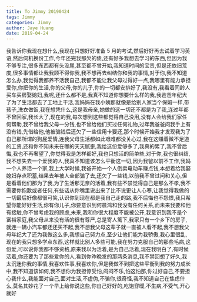 ```yaml
---
title: To Jimmy 20190424
tags: Jimmy
categories: Jimmy
author: Jaye Huang
date: 2019-04-24
---
```


我告诉你我现在想什么,我现在只想好好准备 5 月的考试,然后好好再去试着学习英语,然后伺机换份工作,今年还完我那欠的债,还有好多我想去学习的东西,但因为我不够专注,很多东西都有头没尾,甚至都不曾开始,我知道时间的宝贵,但是还依旧荒度,很多事情都让我我顾不得你我,我不想再去纠结你和我的事情,对于你,我不知道怎么办,我觉得我都养不活我自己,我都不能让我父母过得好一点,我哪里有能力承担爱你,你把你的生活,你的父母,你的儿子,你的一切都安排好了,我没有,我看着同龄人买车买房娶媳妇,我呢,还什么都不是,我真不知道你想要什么样的我,我爸爸年纪大了为了生活都去了工地上干活,我妈妈在我小姨那就像是给别人家当个保姆一样,带孩子,洗衣做饭,我在想凭什么,这是我母亲,她做的这一切还不都是为了我,连过年都不曾回家,我长大了,现在的我,每次想到这些都觉得自己没用,没有人会给我们家任何帮助,我不曾给我父母一分钱,也不曾给他们买过任何礼物,过年我爸爸问我手上有没有钱,先借给他,他被骗钱后还欠了一些信用卡要还,那个时候开始我才发现我为了自己那所谓的狗屁爱情,连我父母生活都如此艰难都没关心过,我在这赚着微不足道的工资,还和你不知未来在哪的天天腻歪,我给这份爱够多了,我真的累了,我不曾后悔,我也不再奢望了,你觉得我是怎样都好,我也只想活的简单些,对于你,我也很纠结,我不想失去一个爱我的人,我真不知道该怎么平衡这一切,因为我爸以前不工作,我妈一个人养活一个家,我上大学时候,我爸开始一个人倒卖电动车赚点钱,本想着给我娶媳妇存点积蓄,结果去年被人全部骗了去,还欠了一些钱,以前我不曾过问和关心,但是看着他们那为了我,为了生活那无奈的活着,我有些不禁觉得自己是那么不孝,我不需要你抱歉或者任何,有些话从你嘴里说出来了比不说更让人心寒,让我觉得我做的一切最后好像都很可笑,认识你到现在都是我自己走的路,我不后悔也不怨恨,我只希望你能好好生活,你有你儿子,你要意识到何晨鸿和我没有任何关系,而未来我要和他有接触,你不曾考虑我的顾虑,未来,我和你很大程度不能被公开,我意识到我不是个富裕家庭,我父母从来没有活的很有尊严,总是寄人篱下,我家只有一个乡下的房子,就连一辆小汽车都还还买不起,我不想我父母这辈子就一直被人看不起,我不想我父母年纪大了还为我做这么多,我想自己努力点,至少让他们能为我骄傲,我心里很乱,现在的我只想多学点东西,这样就比别人多些可能,我在努力克服自己的那些毛病,这份爱,可以说你我都不够资格,原来我以为活着,是为自己活着,现在我明白了,有时候活着,你还要为了那些爱你的人,看到你昨晚发的那两条消息,我不禁回想了好久,我太沉迷你我的事情,我喜欢性事,我喜欢你,但是我做不到把这些平衡到我的努力成长中,我不知道该如何,我不想你为我担惊受怕,闷闷不乐,怕这怕那,你过好自己,不要担心我什么,我能面对自己,面对生活,不虚伪,不骗你,很奇怪,我不知道自己在焦虑什么,莫名其妙花了一个早上给你说这些,你自己好好的,吃饱穿暖,不生病,不受气,开心就好
